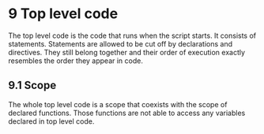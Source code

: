 # 9 Top level code

The top level code is the code that runs when the script starts. It consists of statements. Statements are allowed to be cut off by declarations and directives. They still belong together and their order of execution exactly resembles the order they appear in code.

## 9.1 Scope

The whole top level code is a scope that coexists with the scope of declared functions. Those functions are not able to access any variables declared in top level code.